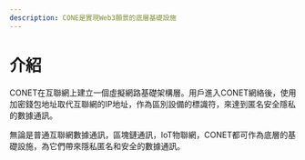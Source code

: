 ```yaml
---
description: CONE是實現Web3願景的底層基礎設施
---
```


# 介紹

CONET在互聯網上建立一個虛擬網路基礎架構層。用戶進入CONET網絡後，使用加密錢包地址取代互聯網的IP地址，作為區別設備的標識符，來達到匿名安全隱私的數據通訊。

無論是普通互聯網數據通訊，區塊鏈通訊，IoT物聯網，CONET都可作為底層的基礎設施，為它們帶來隱私匿名和安全的數據通訊。
